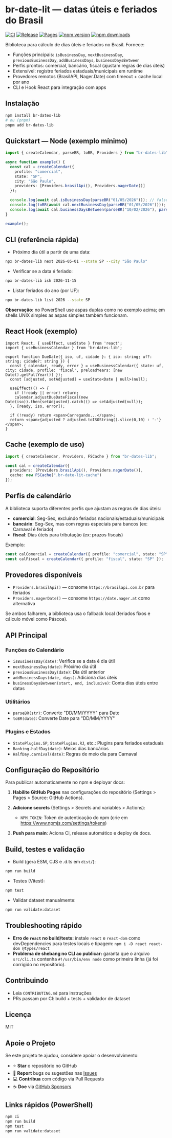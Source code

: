 # br-date-lit — datas úteis e feriados do Brasil

[![CI](https://github.com/Ranilson-Nascimento/br-date-lit/actions/workflows/ci.yml/badge.svg)](https://github.com/Ranilson-Nascimento/br-date-lit/actions/workflows/ci.yml)
[![Release](https://github.com/Ranilson-Nascimento/br-date-lit/actions/workflows/release.yml/badge.svg)](https://github.com/Ranilson-Nascimento/br-date-lit/actions/workflows/release.yml)
[![Pages](https://github.com/Ranilson-Nascimento/br-date-lit/actions/workflows/pages.yml/badge.svg)](https://ranilson-nascimento.github.io/br-date-lit/)
[![npm version](https://img.shields.io/npm/v/br-dates-lib.svg)](https://www.npmjs.com/package/br-dates-lib)
[![npm downloads](https://img.shields.io/npm/dm/br-dates-lib.svg)](https://www.npmjs.com/package/br-dates-lib)

Biblioteca para cálculo de dias úteis e feriados no Brasil. Fornece:

- Funções principais: `isBusinessDay`, `nextBusinessDay`, `previousBusinessDay`, `addBusinessDays`, `businessDaysBetween`
- Perfis prontos: comercial, bancário, fiscal (ajustam regras de dias úteis)
- Extensível: registre feriados estaduais/municipais em runtime
- Provedores remotos (BrasilAPI, Nager.Date) com timeout + cache local por ano
- CLI e Hook React para integração com apps

## Instalação

```bash
npm install br-dates-lib
# ou (pnpm)
pnpm add br-dates-lib
```

## Quickstart — Node (exemplo mínimo)

```ts
import { createCalendar, parseBR, toBR, Providers } from "br-dates-lib";

async function example() {
  const cal = createCalendar({
    profile: "comercial",
    state: "SP",
    city: "São Paulo",
    providers: [Providers.brasilApi(), Providers.nagerDate()]
  });

  console.log(await cal.isBusinessDay(parseBR("01/05/2026"))); // false
  console.log(toBR(await cal.nextBusinessDay(parseBR("01/05/2026"))));
  console.log(await cal.businessDaysBetween(parseBR("10/02/2026"), parseBR("20/02/2026"), true));
}

example();
```

## CLI (referência rápida)

- Próximo dia útil a partir de uma data:

```bash
npx br-dates-lib next 2026-05-01 --state SP --city "São Paulo"
```

- Verificar se a data é feriado:

```bash
npx br-dates-lib ish 2026-11-15
```

- Listar feriados do ano (por UF):

```bash
npx br-dates-lib list 2026 --state SP
```

**Observação:** no PowerShell use aspas duplas como no exemplo acima; em shells UNIX simples as aspas simples também funcionam.

## React Hook (exemplo)

```tsx
import React, { useEffect, useState } from 'react';
import { useBusinessCalendar } from 'br-dates-lib';

export function DueDate({ iso, uf, cidade }: { iso: string; uf?: string; cidade?: string }) {
  const { calendar, ready, error } = useBusinessCalendar({ state: uf, city: cidade, profile: 'fiscal', preloadYears: [new Date().getFullYear()] });
  const [adjusted, setAdjusted] = useState<Date | null>(null);

  useEffect(() => {
    if (!ready || error) return;
    calendar.adjustDueDateFiscal(new Date(iso)).then(setAdjusted).catch(() => setAdjusted(null));
  }, [ready, iso, error]);

  if (!ready) return <span>Carregando...</span>;
  return <span>{adjusted ? adjusted.toISOString().slice(0,10) : '-'}</span>;
}
```

## Cache (exemplo de uso)

```ts
import { createCalendar, Providers, FSCache } from "br-dates-lib";

const cal = createCalendar({
  providers: [Providers.brasilApi(), Providers.nagerDate()],
  cache: new FSCache(".br-date-lit-cache")
});
```

## Perfis de calendário

A biblioteca suporta diferentes perfis que ajustam as regras de dias úteis:

- **comercial**: Seg-Sex, excluindo feriados nacionais/estaduais/municipais
- **bancário**: Seg-Sex, mas com regras especiais para bancos (ex: Carnaval é feriado)
- **fiscal**: Dias úteis para tributação (ex: prazos fiscais)

Exemplo:

```ts
const calComercial = createCalendar({ profile: "comercial", state: "SP" });
const calFiscal = createCalendar({ profile: "fiscal", state: "SP" });
```

## Provedores disponíveis

- `Providers.brasilApi()` — consome `https://brasilapi.com.br` para feriados
- `Providers.nagerDate()` — consome `https://date.nager.at` como alternativa

Se ambos falharem, a biblioteca usa o fallback local (feriados fixos e cálculo móvel como Páscoa).

## API Principal

### Funções do Calendário

- `isBusinessDay(date)`: Verifica se a data é dia útil
- `nextBusinessDay(date)`: Próximo dia útil
- `previousBusinessDay(date)`: Dia útil anterior
- `addBusinessDays(date, days)`: Adiciona dias úteis
- `businessDaysBetween(start, end, inclusive)`: Conta dias úteis entre datas

### Utilitários

- `parseBR(str)`: Converte "DD/MM/YYYY" para Date
- `toBR(date)`: Converte Date para "DD/MM/YYYY"

### Plugins e Estados

- `StatePlugins.SP`, `StatePlugins.RJ`, etc.: Plugins para feriados estaduais
- `Banking.halfDay(date)`: Meios dias bancários
- `HalfDay.carnival(date)`: Regras de meio dia para Carnaval

## Configuração do Repositório

Para publicar automaticamente no npm e deployar docs:

1. **Habilite GitHub Pages** nas configurações do repositório (Settings > Pages > Source: GitHub Actions).

2. **Adicione secrets** (Settings > Secrets and variables > Actions):
   - `NPM_TOKEN`: Token de autenticação do npm (crie em https://www.npmjs.com/settings/tokens)

3. **Push para main**: Aciona CI, release automático e deploy de docs.

## Build, testes e validação

- Build (gera ESM, CJS e .d.ts em `dist/`):

```bash
npm run build
```

- Testes (Vitest):

```bash
npm test
```

- Validar dataset manualmente:

```bash
npm run validate:dataset
```

## Troubleshooting rápido

- **Erro de `react` no build/tests:** instale `react` e `react-dom` como devDependencies para testes locais e tipagem: `npm i -D react react-dom @types/react`
- **Problema de shebang no CLI ao publicar:** garanta que o arquivo `src/cli.ts` contenha `#!/usr/bin/env node` como primeira linha (já foi corrigido no repositório).

## Contribuindo

- Leia `CONTRIBUTING.md` para instruções
- PRs passam por CI: build + tests + validador de dataset

## Licença

MIT

## Apoie o Projeto

Se este projeto te ajudou, considere apoiar o desenvolvimento:

- ⭐ **Star** o repositório no GitHub
- 🐛 **Report** bugs ou sugestões nas [Issues](https://github.com/Ranilson-Nascimento/br-date-lit/issues)
- 💻 **Contribua** com código via Pull Requests
- ☕ **Doe** via [GitHub Sponsors](https://github.com/sponsors/Ranilson-Nascimento)

## Links rápidos (PowerShell)

```powershell
npm ci
npm run build
npm test
npm run validate:dataset
```

````
